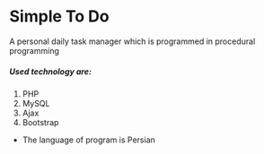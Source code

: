 # Simple To Do
A personal daily task manager which is programmed in procedural programming

##### Used technology are:
1. PHP
2. MySQL
3. Ajax
4. Bootstrap

* The language of program is Persian
